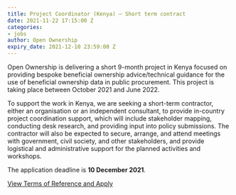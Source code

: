 ```yaml
---
title: Project Coordinator (Kenya) – Short term contract
date: 2021-11-22 17:15:00 Z
categories:
- jobs
author: Open Ownership
expiry_date: 2021-12-10 23:59:00 Z
---
```


Open Ownership is delivering a short 9-month project in Kenya focused on providing bespoke beneficial ownership advice/technical guidance for the use of beneficial ownership data in public procurement. This project is taking place between October 2021 and June 2022.

To support the work in Kenya, we are seeking a short-term contractor, either an organisation or an independent consultant, to provide in-country project coordination support, which will include stakeholder mapping, conducting desk research, and providing input into policy submissions. The contractor will also be expected to secure, arrange, and attend meetings with government, civil society, and other stakeholders, and provide logistical and administrative support for the planned activities and workshops.

The application deadline is **10 December 2021**.

[View Terms of Reference and Apply](/uploads/oo-vacancy-project-coordinator-2021-11.pdf)
